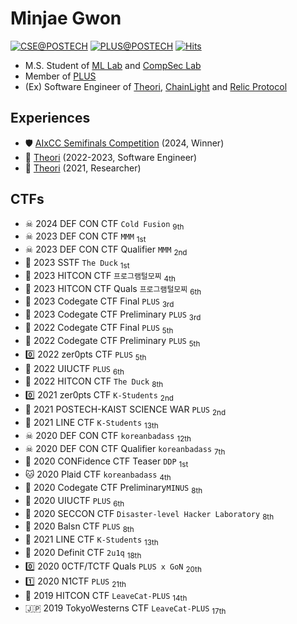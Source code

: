 # Minjae Gwon

[![CSE@POSTECH](https://img.shields.io/badge/Computer%20Science%20&%20Engineering-POSTECH-c80150)](https://cse.postech.ac.kr)
[![PLUS@POSTECH](https://img.shields.io/badge/PLUS-POSTECH-000000)](https://plus.or.kr)
[![Hits](https://hits.seeyoufarm.com/api/count/incr/badge.svg?url=https%3A%2F%2Fgithub.com%2Fbetarixm&count_bg=%235200FF&title_bg=%23555555&icon=instacart.svg&icon_color=%23E7E7E7&title=hits&edge_flat=false)](https://hits.seeyoufarm.com)

- M.S. Student of [ML Lab](https://ml.postech.ac.kr) and [CompSec Lab](https://compsec.postech.ac.kr)
- Member of [PLUS](https://plus.or.kr)
- (Ex) Software Engineer of [Theori](https://theori.io/), [ChainLight](https://chainlight.io/) and [Relic Protocol](https://relicprotocol.com/)

## Experiences

- 🛡️ [AIxCC Semifinals Competition](https://team-atlanta.github.io/) (2024, Winner)
- 🦆 [Theori](https://theori.io/) (2022-2023, Software Engineer)
- 🦆 [Theori](https://theori.io/) (2021, Researcher)

## CTFs

- ☠ 2024 DEF CON CTF `Cold Fusion` <sub>9th</sub>
- ☠ 2023 DEF CON CTF `MMM` <sub>1st</sub>
- ☠ 2023 DEF CON CTF Qualifier `MMM` <sub>2nd</sub>
- 📱 2023 SSTF `The Duck` <sub>1st</sub>
- 🦆 2023 HITCON CTF `프로그램털모찌` <sub>4th</sub>
- 🦆 2023 HITCON CTF Quals `프로그램털모찌` <sub>6th</sub>
- 🦋 2023 Codegate CTF Final `PLUS` <sub>3rd</sub>
- 🦋 2023 Codegate CTF Preliminary `PLUS` <sub>3rd</sub>
- 🦋 2022 Codegate CTF Final `PLUS` <sub>5th</sub>
- 🦋 2022 Codegate CTF Preliminary `PLUS` <sub>5th</sub>
- 0️⃣ 2022 zer0pts CTF `PLUS` <sub>5th</sub>
- 🦊 2022 UIUCTF `PLUS` <sub>6th</sub>
- 🦆 2022 HITCON CTF `The Duck` <sub>8th</sub>
- 0️⃣ 2021 zer0pts CTF `K-Students` <sub>2nd</sub>
- 🦅 2021 POSTECH-KAIST SCIENCE WAR `PLUS` <sub>2nd</sub>
- 🥑 2021 LINE CTF `K-Students` <sub>13th</sub>
- ☠ 2020 DEF CON CTF `koreanbadass` <sub>12th</sub>
- ☠ 2020 DEF CON CTF Qualifier `koreanbadass` <sub>7th</sub>
- 🐶 2020 CONFidence CTF Teaser `DDP` <sub>1st</sub>
- 🐱 2020 Plaid CTF `koreanbadass` <sub>4th</sub>
- 🦋 2020 Codegate CTF Preliminary`MINUS` <sub>8th</sub>
- 🦊 2020 UIUCTF `PLUS` <sub>6th</sub>
- 🐨 2020 SECCON CTF `Disaster-level Hacker Laboratory` <sub>8th</sub>
- 🐯 2020 Balsn CTF `PLUS` <sub>8th</sub>
- 🥑 2021 LINE CTF `K-Students` <sub>13th</sub>
- 🐹 2020 Definit CTF `2u1q` <sub>18th</sub>
- 0️⃣ 2020 0CTF/TCTF Quals `PLUS x GoN` <sub>20th</sub>
- 1️⃣ 2020 N1CTF `PLUS` <sub>21th</sub>
- 🦆 2019 HITCON CTF `LeaveCat-PLUS` <sub>14th<sub/>
- 🇯🇵 2019 TokyoWesterns CTF `LeaveCat-PLUS` <sub>17th<sub/>
